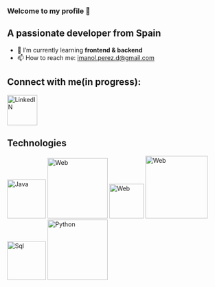 ### Welcome to my profile 👋
## A passionate developer from Spain

- 🌱 I’m currently learning **frontend & backend**
- 📫 How to reach me: imanol.perez.d@gmail.com

## Connect with me(in progress):
<a href="https://www.linkedin.com/in/imanol-p%C3%A9rez-d%C3%ADaz-6b8a27291/">
  <img src="https://cdn-icons-png.flaticon.com/512/174/174857.png" alt="LinkedIN" width="70px"/>
</a>

## Technologies
<div>
  <img src="https://cdn-icons-png.flaticon.com/512/226/226777.png" alt="Java" width="90px">
  <img src="https://kinsta.com/wp-content/uploads/2021/03/HTML-5-Badge-Logo.png" alt="Web" width="140px">
  <img src="https://lenguajecss.com/css/logo.svg" alt="Web" width="80px">
  <img src="https://www.freepnglogos.com/uploads/javascript-png/javascript-logo-transparent-logo-javascript-images-3.png" alt="Web" width="145px">
  <img src="https://www.todopostgresql.com/wp-content/uploads/2021/04/mysql2.png" alt="Sql" width="90px">
  <img src="https://logos-world.net/wp-content/uploads/2021/10/Python-Symbol.png" alt="Python" width="140px">
